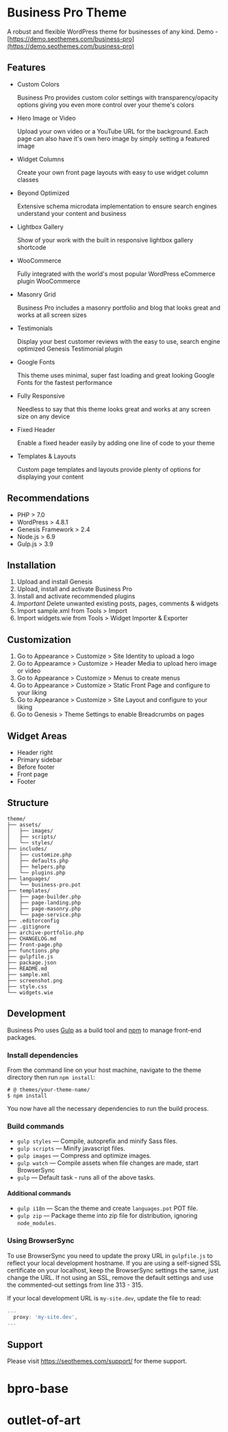 # Business Pro Theme

A robust and flexible WordPress theme for businesses of any kind. Demo - [https://demo.seothemes.com/business-pro](https://demo.seothemes.com/business-pro)


## Features

- Custom Colors
  
  Business Pro provides custom color settings with transparency/opacity options giving you even more control over your theme's colors

- Hero Image or Video
  
  Upload your own video or a YouTube URL for the background. Each page can also have it's own hero image by simply setting a featured image

- Widget Columns
  
  Create your own front page layouts with easy to use widget column classes

- Beyond Optimized
  
  Extensive schema microdata implementation to ensure search engines understand your content and business

- Lightbox Gallery
  
  Show of your work with the built in responsive lightbox gallery shortcode

- WooCommerce
  
  Fully integrated with the world's most popular WordPress eCommerce plugin WooCommerce

- Masonry Grid
  
  Business Pro includes a masonry portfolio and blog that looks great and works at all screen sizes

- Testimonials
  
  Display your best customer reviews with the easy to use, search engine optimized Genesis Testimonial plugin

- Google Fonts
  
  This theme uses minimal, super fast loading and great looking Google Fonts for the fastest performance

- Fully Responsive
  
  Needless to say that this theme looks great and works at any screen size on any device

- Fixed Header
  
  Enable a fixed header easily by adding one line of code to your theme

- Templates & Layouts
  
  Custom page templates and layouts provide plenty of options for displaying your content


## Recommendations

* PHP > 7.0
* WordPress > 4.8.1
* Genesis Framework > 2.4
* Node.js > 6.9
* Gulp.js > 3.9


## Installation

1. Upload and install Genesis
2. Upload, install and activate Business Pro
3. Install and activate recommended plugins
4. *Important* Delete unwanted existing posts, pages, comments & widgets
5. Import sample.xml from Tools > Import
6. Import widgets.wie from Tools > Widget Importer & Exporter


## Customization

1. Go to Appearance > Customize > Site Identity to upload a logo
2. Go to Appearamce > Customize > Header Media to upload hero image or video
3. Go to Appearance > Customize > Menus to create menus
4. Go to Appearance > Customize > Static Front Page and configure to your liking
5. Go to Appearance > Customize > Site Layout and configure to your liking
6. Go to Genesis > Theme Settings to enable Breadcrumbs on pages


## Widget Areas

* Header right
* Primary sidebar
* Before footer
* Front page
* Footer


## Structure

```shell
theme/  
├── assets/
│   ├── images/
│   ├── scripts/
│   └── styles/
├── includes/
│   ├── customize.php
│   ├── defaults.php
│   ├── helpers.php
│   └── plugins.php
├── languages/
│   └── business-pro.pot
├── templates/
│   ├── page-builder.php
│   ├── page-landing.php
│   ├── page-masonry.php
│   └── page-service.php
├── .editorconfig
├── .gitignore
├── archive-portfolio.php
├── CHANGELOG.md
├── front-page.php
├── functions.php
├── gulpfile.js
├── package.json
├── README.md
├── sample.xml
├── screenshot.png
├── style.css
└── widgets.wie
```


## Development

Business Pro uses [Gulp](http://gulpjs.com/) as a build tool and [npm](https://www.npmjs.com/) to manage front-end packages.

### Install dependencies

From the command line on your host machine, navigate to the theme directory then run `npm install`:

```shell
# @ themes/your-theme-name/
$ npm install
```

You now have all the necessary dependencies to run the build process.

### Build commands

* `gulp styles` — Compile, autoprefix and minify Sass files.
* `gulp scripts` — Minify javascript files.
* `gulp images` — Compress and optimize images.
* `gulp watch` — Compile assets when file changes are made, start BrowserSync
* `gulp` — Default task - runs all of the above tasks.


#### Additional commands

* `gulp i18n` — Scan the theme and create `languages.pot` POT file.
* `gulp zip` — Package theme into zip file for distribution, ignoring `node_modules`.


### Using BrowserSync

To use BrowserSync you need to update the proxy URL in `gulpfile.js` to reflect your local development hostname. If you are using a self-signed SSL certificate on your localhost, keep the BrowserSync settings the same, just change the URL. If not using an SSL, remove the default settings and use the commented-out settings from line 313 - 315.

If your local development URL is `my-site.dev`, update the file to read:

```javascript
...
  proxy: 'my-site.dev',
...
```


## Support

Please visit https://seothemes.com/support/ for theme support.
# bpro-base
# outlet-of-art
